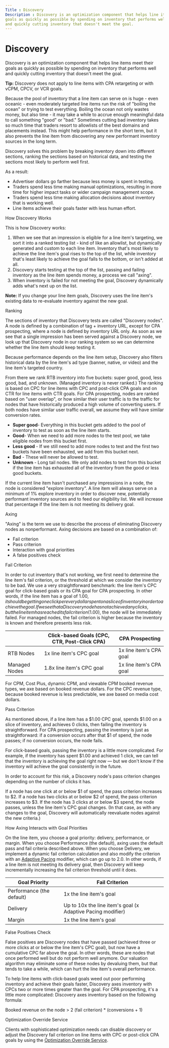 ```yaml
---
Title : Discovery
Description : Discovery is an optimization component that helps line items meet their
goals as quickly as possible by spending on inventory that performs well
and quickly cutting inventory that doesn't meet the goal.
---
```



# Discovery



Discovery is an optimization component that helps line items meet their
goals as quickly as possible by spending on inventory that performs well
and quickly cutting inventory that doesn't meet the goal.



<b>Tip:</b> Discovery does not apply to line
items with CPA retargeting or with vCPM, CPCV, or VCR goals.



Because the pool of inventory that a line item can serve on is huge -
even oceanic - even moderately targeted line items run the risk of
"boiling the ocean" or trying to test everything. Boiling the ocean not
only wastes money, but also time - it may take a while to accrue enough
meaningful data to call something "good" or "bad." Sometimes cutting bad
inventory takes so much time that traders resort to allowlists of the
best domains and placements instead. This might help performance in the
short term, but it also prevents the line item from discovering any new
performant inventory sources in the long term.

Discovery solves this problem by breaking inventory down into different
sections, ranking the sections based on historical data, and testing the
sections most likely to perform well first.

As a result:

- Advertiser dollars go farther because less money is spent in testing.
- Traders spend less time making manual optimizations, resulting in more
  time for higher impact tasks or wider campaign management scope.
- Traders spend less time making allocation decisions about inventory
  that is working well.
- Line items achieve their goals faster with less human effort.

How Discovery Works

This is how Discovery works:

1.  When we see that an impression is eligible for a line item's
    targeting, we sort it into a ranked testing list - kind of like an
    allowlist, but dynamically generated and custom to each line item.
    Inventory that's most likely to achieve the line item's goal rises
    to the top of the list, while inventory that's least likely to
    achieve the goal falls to the bottom, or isn't added at all.
2.  Discovery starts testing at the top of the list, passing and failing
    inventory as the line item spends money, a process we call "axing".
3.  When inventory is failed for not meeting the goal, Discovery
    dynamically adds what's next up on the list.



<b>Note:</b> If you change your line item
goals, Discovery uses the line item's existing data to re-evaluate
inventory against the new goal.



Ranking

The sections of inventory that Discovery tests are called "Discovery
nodes". A node is defined by a combination of tag + inventory URL,
except for CPA prospecting, where a node is defined by inventory URL
only. As soon as we see that a single impression has been served against
a Discovery node, we look up that Discovery node in our ranking system
so we can determine whether the line item should keep testing it.

Because performance depends on the line item setup, Discovery also
filters historical data by the line item's ad type (banner, native, or
video) and the line item's targeted country.

From there we rank RTB inventory into five buckets: super good, good,
less good, bad, and unknown. (Managed inventory is never ranked.) The
ranking is based on CPC for line items with CPC and post-click CPA goals
and on CTR for line items with CTR goals. For CPA prospecting, nodes are
ranked based on "user overlap", or how similar their user traffic is to
the traffic for nodes that have historically produced a high volume of
converting users. If both nodes have similar user traffic overall, we
assume they will have similar conversion rates.

- **Super good**- Everything in this bucket gets added to the pool of
  inventory to test as soon as the line item starts.
- **Good**- When we need to add more nodes to the test pool, we take
  eligible nodes from this bucket first.
- **Less good** - If we still need to add more nodes to test and the
  first two buckets have been exhausted, we add from this bucket next.
- **Bad** - These will never be allowed to test.
- **Unknown** - Long tail nodes. We only add nodes to test from this
  bucket if the line item has exhausted all of the inventory from the
  good or less good buckets.

If the current line item hasn't purchased any impressions in a node, the
node is considered "explore inventory". A line item will always serve on
a minimum of 1% explore inventory in order to discover new, potentially
performant inventory sources and to feed our eligibility list. We will
increase that percentage if the line item is not meeting its delivery
goal.

Axing

"Axing" is the term we use to describe the process of eliminating
Discovery nodes as nonperformant. Axing decisions are based on a
combination of:

- Fail criterion
- Pass criterion
- Interaction with goal priorities
- A false positives check

Fail Criterion

In order to cut inventory that's not working, we first need to determine
the line item's fail criterion, or the threshold at which we consider
the inventory to be bad. We use a very straightforward benchmark: the
line item's CPC goal for click-based goals or its CPA goal for CPA
prospecting. In other words, if the line item has a goal of $1.00, it
should be getting one click per every dollar spent on a slice of
inventory in order to achieve the goal. If we see that a Discovery node
has not achieved any clicks, but the line item has reached its fail
criterion ($1.00), the node will be immediately failed. For managed
nodes, the fail criterion is higher because the inventory is known and
therefore presents less risk.

<table class="table">
<thead class="thead">
<tr class="header row">
<th id="ID-00009401__entry__1" class="entry"></th>
<th id="ID-00009401__entry__2" class="entry">Click-based Goals (CPC,
CTR, Post-Click CPA)</th>
<th id="ID-00009401__entry__3" class="entry">CPA Prospecting</th>
</tr>
</thead>
<tbody class="tbody">
<tr class="odd row">
<td class="entry" headers="ID-00009401__entry__1">RTB Nodes</td>
<td class="entry" headers="ID-00009401__entry__2">1x line item's CPC
goal</td>
<td class="entry" headers="ID-00009401__entry__3">1x line item's CPA
goal</td>
</tr>
<tr class="even row">
<td class="entry" headers="ID-00009401__entry__1">Managed Nodes</td>
<td class="entry" headers="ID-00009401__entry__2">1.8x line item's CPC
goal</td>
<td class="entry" headers="ID-00009401__entry__3">1x line item's CPA
goal</td>
</tr>
</tbody>
</table>

For CPM, Cost Plus, dynamic CPM, and viewable CPM booked revenue types,
we axe based on booked revenue dollars. For the CPC revenue type,
because booked revenue is less predictable, we axe based on media cost
dollars.

Pass Criterion

As mentioned above, if a line item has a $1.00 CPC goal, spends $1.00 on
a slice of inventory, and achieves 0 clicks, then failing the inventory
is straightforward. For CPA prospecting, passing the inventory is just
as straightforward: if a conversion occurs after that $1 of spend, the
node passes; if no conversion occurs, the node fails.

For click-based goals, passing the inventory is a little more
complicated. For example, if the inventory has spent $1.00 and achieved
1 click, we can tell that the inventory is achieving the goal right now
— but we don't know if the inventory will achieve the goal consistently
in the future.

In order to account for this risk, a Discovery node's pass criterion
changes depending on the number of clicks it has.

If a node has one click at or below $1 of spend, the pass criterion
increases to $2. If a node has two clicks at or below $2 of spend, the
pass criterion increases to $3. If the node has 3 clicks at or below $3
spend, the node passes, unless the line item's CPC goal changes. (In
that case, as with any changes to the goal, Discovery will automatically
reevaluate nodes against the new criteria.)

How Axing Interacts with Goal Priorities

On the line item, you choose a goal priority: delivery, performance, or
margin. When you choose Performance
(the default), axing uses the default pass and fail criteria described
above. When you choose Delivery, we
implement a dynamic fail criterion calculation and also modify the
criterion with an
<a href="adaptive-pacing.md" class="xref">Adaptive Pacing</a>
modifier, which can go up to 2.0. In other words, if a line item is not
meeting its delivery goal, then Discovery will keep incrementally
increasing the fail criterion threshold until it does.

<table class="table">
<thead class="thead">
<tr class="header row">
<th id="ID-00009401__entry__10" class="entry">Goal Priority</th>
<th id="ID-00009401__entry__11" class="entry">Fail Criterion</th>
</tr>
</thead>
<tbody class="tbody">
<tr class="odd row">
<td class="entry" headers="ID-00009401__entry__10">Performance (the
default)</td>
<td class="entry" headers="ID-00009401__entry__11">1x the line item's
goal</td>
</tr>
<tr class="even row">
<td class="entry" headers="ID-00009401__entry__10">Delivery</td>
<td class="entry" headers="ID-00009401__entry__11">Up to 10x the line
item's goal (x Adaptive Pacing modifier)</td>
</tr>
<tr class="odd row">
<td class="entry" headers="ID-00009401__entry__10">Margin</td>
<td class="entry" headers="ID-00009401__entry__11">1x the line item's
goal</td>
</tr>
</tbody>
</table>

False Positives Check

False positives are Discovery nodes that have passed (achieved three or
more clicks at or below the line item's CPC goal), but now have a
cumulative CPC far above the goal. In other words, these are nodes that
once performed well but do not perform well anymore. Our valuation
algorithm may eliminate some of these nodes by devaluing them, but that
tends to take a while, which can hurt the line item's overall
performance.

To help line items with click-based goals weed out poor performing
inventory and achieve their goals faster, Discovery axes inventory with
CPCs two or more times greater than the goal. For CPA prospecting, it's
a little more complicated: Discovery axes inventory based on the
following formula:

Booked revenue on the node \> 2 (fail criterion) \* (conversions + 1)

Optimization Override Service

Clients with sophisticated optimization needs can disable discovery or
adjust the Discovery fail criterion on line items with CPC or post-click
CPA goals by using the <a
href="xandr-api/optimization-override-service.md"
class="xref" target="_blank">Optimization Override Service</a>.




